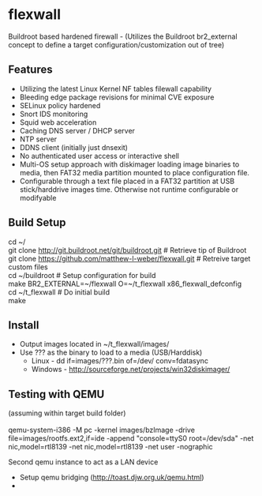 # flexwall
Buildroot based hardened firewall - (Utilizes the Buildroot br2_external concept to define a target configuration/customization out of tree)

Features
------------------------------------------------------
+ Utilizing the latest Linux Kernel NF tables filewall capability
+ Bleeding edge package revisions for minimal CVE exposure
+ SELinux policy hardened
+ Snort IDS monitoring
+ Squid web acceleration
+ Caching DNS server / DHCP server
+ NTP server
+ DDNS client (initially just dnsexit)
+ No authenticated user access or interactive shell
+ Multi-OS setup approach with diskimager loading image binaries to media, then FAT32 media partition mounted to place configuration file.
+ Configurable through a text file placed in a FAT32 partition at USB stick/harddrive images time.  Otherwise not runtime configurable or modifyable

Build Setup
------------------------------------------------------
cd ~/<br>
git clone http://git.buildroot.net/git/buildroot.git              # Retrieve tip of Buildroot<br>
git clone https://github.com/matthew-l-weber/flexwall.git         # Retreive target custom files<br>
cd ~/buildroot                                                    # Setup configuration for build<br>
make BR2_EXTERNAL=~/flexwall O=~/t_flexwall x86_flexwall_defconfig<br>
cd ~/t_flexwall                                                   # Do initial build<br>
make<br>

Install
------------------------------------------------------
+ Output images located in ~/t_flexwall/images/
+ Use ??? as the binary to load to a media (USB/Harddisk)
  +  Linux - dd if=images/???.bin of=/dev/<disk> conv=fdatasync
  +  Windows - http://sourceforge.net/projects/win32diskimager/

Testing with QEMU 
------------------------------------------------------
(assuming within target build folder)<br><br>
qemu-system-i386 -M pc -kernel images/bzImage -drive file=images/rootfs.ext2,if=ide -append "console=ttyS0 root=/dev/sda" -net nic,model=rtl8139 -net nic,model=rtl8139 -net user -nographic

Second qemu instance to act as a LAN device
+ Setup qemu bridging (http://toast.djw.org.uk/qemu.html)
+ 


